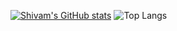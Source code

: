[![Shivam's GitHub stats](https://github-readme-stats.vercel.app/api?username=0shivam0&?count_private=true&theme=github_dark&show_icons=true&include_all_commits=yes)](https://github.com/anuraghazra/github-readme-stats)
![Top Langs](https://github-readme-stats.vercel.app/api/top-langs/?username=0shivam0&theme=github_dark&layout=compact)
